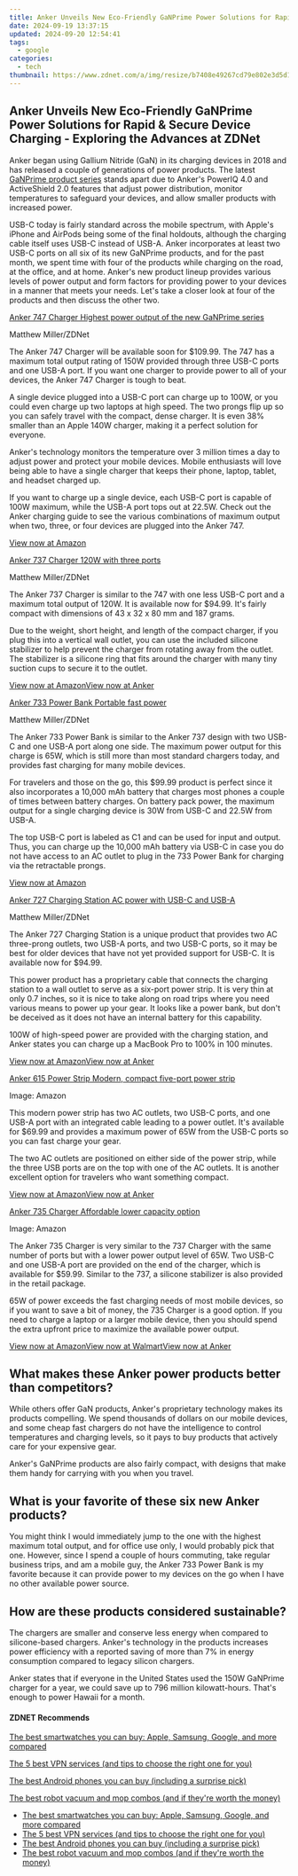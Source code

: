 ```yaml
---
title: Anker Unveils New Eco-Friendly GaNPrime Power Solutions for Rapid & Secure Device Charging - Exploring the Advances at ZDNet
date: 2024-09-19 13:37:15
updated: 2024-09-20 12:54:41
tags:
  - google
categories:
  - tech
thumbnail: https://www.zdnet.com/a/img/resize/b7408e49267cd79e802e3d5d1ce016f4c7c8b5d1/2022/08/21/64f5fe7f-36e3-4f7b-8cc5-9d6beaba32a5/anker-gan-prime-1.jpg?width=278&height=156&fit=crop&auto=webp
---
```


## Anker Unveils New Eco-Friendly GaNPrime Power Solutions for Rapid & Secure Device Charging - Exploring the Advances at ZDNet

Anker began using Gallium Nitride (GaN) in its charging devices in 2018 and has released a couple of generations of power products. The latest [GaNPrime product series](https://www.anker.com/ganprime) stands apart due to Anker's PowerIQ 4.0 and ActiveShield 2.0 features that adjust power distribution, monitor temperatures to safeguard your devices, and allow smaller products with increased power.

USB-C today is fairly standard across the mobile spectrum, with Apple's iPhone and AirPods being some of the final holdouts, although the charging cable itself uses USB-C instead of USB-A. Anker incorporates at least two USB-C ports on all six of its new GaNPrime products, and for the past month, we spent time with four of the products while charging on the road, at the office, and at home. Anker's new product lineup provides various levels of power output and form factors for providing power to your devices in a manner that meets your needs. Let's take a closer look at four of the products and then discuss the other two. 

[Anker 747 Charger Highest power output of the new GaNPrime series](https://buy.geni.us/Proxy.ashx?TSID=368250&GR%5FURL=https%3A%2F%2Fwww.amazon.com%2Fdp%2FB09W2PNLX7%2Fref%3Dasc%5Fdf%5FB09W2PNLX71724324400000%3Fcreative%3D395261%26creativeASIN%3DB09W2PNLX7%26linkCode%3Dasn%26tag%3Dzd-buy-button-20%26ascsubtag%3D%5F%5FCOM%5FCLICK%5FID%5F%5F%7Cc255e4e6-d40e-4f40-b21c-7d2c8acabc02%7Cdtp&dtb=1) 

Matthew Miller/ZDNet

The Anker 747 Charger will be available soon for $109.99\. The 747 has a maximum total output rating of 150W provided through three USB-C ports and one USB-A port. If you want one charger to provide power to all of your devices, the Anker 747 Charger is tough to beat.

A single device plugged into a USB-C port can charge up to 100W, or you could even charge up two laptops at high speed. The two prongs flip up so you can safely travel with the compact, dense charger. It is even 38% smaller than an Apple 140W charger, making it a perfect solution for everyone.

Anker's technology monitors the temperature over 3 million times a day to adjust power and protect your mobile devices. Mobile enthusiasts will love being able to have a single charger that keeps their phone, laptop, tablet, and headset charged up.

If you want to charge up a single device, each USB-C port is capable of 100W maximum, while the USB-A port tops out at 22.5W. Check out the Anker charging guide to see the various combinations of maximum output when two, three, or four devices are plugged into the Anker 747.

[View now at Amazon](https://buy.geni.us/Proxy.ashx?TSID=368250&GR%5FURL=https%3A%2F%2Fwww.amazon.com%2Fdp%2FB09W2PNLX7%2Fref%3Dasc%5Fdf%5FB09W2PNLX71724324400000%3Fcreative%3D395261%26creativeASIN%3DB09W2PNLX7%26linkCode%3Dasn%26tag%3Dzd-buy-button-20%26ascsubtag%3D%5F%5FCOM%5FCLICK%5FID%5F%5F%7Cc255e4e6-d40e-4f40-b21c-7d2c8acabc02%7Cdtp&dtb=1) 

[Anker 737 Charger 120W with three ports](https://buy.geni.us/Proxy.ashx?TSID=368250&GR%5FURL=https%3A%2F%2Fwww.amazon.com%2FAnker-Charger-GaNPrime-Compact-Foldable%2Fdp%2FB0B87WC1VD%3Ftag%3Dzd-buy-button-20%26ascsubtag%3D%5F%5FCOM%5FCLICK%5FID%5F%5F%7Cc255e4e6-d40e-4f40-b21c-7d2c8acabc02%7Cdtp&dtb=1) 

Matthew Miller/ZDNet

The Anker 737 Charger is similar to the 747 with one less USB-C port and a maximum total output of 120W. It is available now for $94.99\. It's fairly compact with dimensions of 43 x 32 x 80 mm and 187 grams.

Due to the weight, short height, and length of the compact charger, if you plug this into a vertical wall outlet, you can use the included silicone stabilizer to help prevent the charger from rotating away from the outlet. The stabilizer is a silicone ring that fits around the charger with many tiny suction cups to secure it to the outlet.

[View now at Amazon](https://buy.geni.us/Proxy.ashx?TSID=368250&GR%5FURL=https%3A%2F%2Fwww.amazon.com%2FAnker-Charger-GaNPrime-Compact-Foldable%2Fdp%2FB0B87WC1VD%3Ftag%3Dzd-buy-button-20%26ascsubtag%3D%5F%5FCOM%5FCLICK%5FID%5F%5F%7Cc255e4e6-d40e-4f40-b21c-7d2c8acabc02%7Cdtp&dtb=1)[View now at Anker](https://click.linksynergy.com/deeplink?id=IokOf8qagZo&mid=43469&u1=zd-%5F%5FCOM%5FCLICK%5FID%5F%5F-dtp&murl=https%3A%2F%2Fwww.anker.com%2Fproducts%2Fa2148%3Fref%3Dganprime%5Ftop%5Fitemlist) 

[Anker 733 Power Bank Portable fast power](https://buy.geni.us/Proxy.ashx?TSID=368250&GR%5FURL=https%3A%2F%2Fwww.amazon.com%2Fdp%2FB0B7RDP9RZ%3FlinkCode%3Dogi%26th%3D1%26psc%3D1%26tag%3Dzd-buy-button-20%26ascsubtag%3D%5F%5FCOM%5FCLICK%5FID%5F%5F%7Cc255e4e6-d40e-4f40-b21c-7d2c8acabc02%7Cdtp&dtb=1) 

Matthew Miller/ZDNet

The Anker 733 Power Bank is similar to the Anker 737 design with two USB-C and one USB-A port along one side. The maximum power output for this charge is 65W, which is still more than most standard chargers today, and provides fast charging for many mobile devices.

For travelers and those on the go, this $99.99 product is perfect since it also incorporates a 10,000 mAh battery that charges most phones a couple of times between battery charges. On battery pack power, the maximum output for a single charging device is 30W from USB-C and 22.5W from USB-A.

The top USB-C port is labeled as C1 and can be used for input and output. Thus, you can charge up the 10,000 mAh battery via USB-C in case you do not have access to an AC outlet to plug in the 733 Power Bank for charging via the retractable prongs.

[View now at Amazon](https://buy.geni.us/Proxy.ashx?TSID=368250&GR%5FURL=https%3A%2F%2Fwww.amazon.com%2Fdp%2FB0B7RDP9RZ%3FlinkCode%3Dogi%26th%3D1%26psc%3D1%26tag%3Dzd-buy-button-20%26ascsubtag%3D%5F%5FCOM%5FCLICK%5FID%5F%5F%7Cc255e4e6-d40e-4f40-b21c-7d2c8acabc02%7Cdtp&dtb=1) 

[Anker 727 Charging Station AC power with USB-C and USB-A](https://buy.geni.us/Proxy.ashx?TSID=368250&GR%5FURL=https%3A%2F%2Fwww.amazon.com%2FAnker-Charging-GaNPrime-Detachable-Extension%2Fdp%2FB0B7RCJ65F%3Ftag%3Dzd-buy-button-20%26ascsubtag%3D%5F%5FCOM%5FCLICK%5FID%5F%5F%7Cc255e4e6-d40e-4f40-b21c-7d2c8acabc02%7Cdtp&dtb=1) 

Matthew Miller/ZDNet

The Anker 727 Charging Station is a unique product that provides two AC three-prong outlets, two USB-A ports, and two USB-C ports, so it may be best for older devices that have not yet provided support for USB-C. It is available now for $94.99.

This power product has a proprietary cable that connects the charging station to a wall outlet to serve as a six-port power strip. It is very thin at only 0.7 inches, so it is nice to take along on road trips where you need various means to power up your gear. It looks like a power bank, but don't be deceived as it does not have an internal battery for this capability.

100W of high-speed power are provided with the charging station, and Anker states you can charge up a MacBook Pro to 100% in 100 minutes.

[View now at Amazon](https://buy.geni.us/Proxy.ashx?TSID=368250&GR%5FURL=https%3A%2F%2Fwww.amazon.com%2FAnker-Charging-GaNPrime-Detachable-Extension%2Fdp%2FB0B7RCJ65F%3Ftag%3Dzd-buy-button-20%26ascsubtag%3D%5F%5FCOM%5FCLICK%5FID%5F%5F%7Cc255e4e6-d40e-4f40-b21c-7d2c8acabc02%7Cdtp&dtb=1)[View now at Anker](https://click.linksynergy.com/deeplink?id=IokOf8qagZo&mid=43469&u1=zd-%5F%5FCOM%5FCLICK%5FID%5F%5F-dtp&murl=https%3A%2F%2Fwww.anker.com%2Fproducts%2Fa9126%3Fref%3Dganprime%5Ftop%5Fitemlist) 

[Anker 615 Power Strip Modern, compact five-port power strip](https://buy.geni.us/Proxy.ashx?TSID=368250&GR%5FURL=https%3A%2F%2Fwww.amazon.com%2FAnker-GanPrime-Charging-Station-Delivery%2Fdp%2FB09SG359YF%3Ftag%3Dzd-buy-button-20%26ascsubtag%3D%5F%5FCOM%5FCLICK%5FID%5F%5F%7Cc255e4e6-d40e-4f40-b21c-7d2c8acabc02%7Cdtp&dtb=1) 

Image: Amazon

This modern power strip has two AC outlets, two USB-C ports, and one USB-A port with an integrated cable leading to a power outlet. It's available for $69.99 and provides a maximum power of 65W from the USB-C ports so you can fast charge your gear.

The two AC outlets are positioned on either side of the power strip, while the three USB ports are on the top with one of the AC outlets. It is another excellent option for travelers who want something compact.

[View now at Amazon](https://buy.geni.us/Proxy.ashx?TSID=368250&GR%5FURL=https%3A%2F%2Fwww.amazon.com%2FAnker-GanPrime-Charging-Station-Delivery%2Fdp%2FB09SG359YF%3Ftag%3Dzd-buy-button-20%26ascsubtag%3D%5F%5FCOM%5FCLICK%5FID%5F%5F%7Cc255e4e6-d40e-4f40-b21c-7d2c8acabc02%7Cdtp&dtb=1)[View now at Anker](https://click.linksynergy.com/deeplink?id=IokOf8qagZo&mid=43469&u1=zd-%5F%5FCOM%5FCLICK%5FID%5F%5F-dtp&murl=https%3A%2F%2Fwww.anker.com%2Fproducts%2Fa9125%3Fref%3Dganprime%5Ftop%5Fitemlist) 

[Anker 735 Charger Affordable lower capacity option](https://buy.geni.us/Proxy.ashx?TSID=368250&GR%5FURL=https%3A%2F%2Fwww.amazon.com%2FAnker-Charger-Compact-Foldable-MacBook%2Fdp%2FB09C5RG6KV%3Ftag%3Dzd-buy-button-20%26ascsubtag%3D%5F%5FCOM%5FCLICK%5FID%5F%5F%7Cc255e4e6-d40e-4f40-b21c-7d2c8acabc02%7Cdtp&dtb=1) 

Image: Amazon

The Anker 735 Charger is very similar to the 737 Charger with the same number of ports but with a lower power output level of 65W. Two USB-C and one USB-A port are provided on the end of the charger, which is available for $59.99\. Similar to the 737, a silicone stabilizer is also provided in the retail package.

65W of power exceeds the fast charging needs of most mobile devices, so if you want to save a bit of money, the 735 Charger is a good option. If you need to charge a laptop or a larger mobile device, then you should spend the extra upfront price to maximize the available power output.

[View now at Amazon](https://buy.geni.us/Proxy.ashx?TSID=368250&GR%5FURL=https%3A%2F%2Fwww.amazon.com%2FAnker-Charger-Compact-Foldable-MacBook%2Fdp%2FB09C5RG6KV%3Ftag%3Dzd-buy-button-20%26ascsubtag%3D%5F%5FCOM%5FCLICK%5FID%5F%5F%7Cc255e4e6-d40e-4f40-b21c-7d2c8acabc02%7Cdtp&dtb=1)[View now at Walmart](https://go.shopyourlikes.com/pi/4448b8d596a28f4e7dba162f209abddb92218732?afId=614548&afCampaignId=zd-%5F%5FCOM%5FCLICK%5FID%5F%5F-dtp&afCreativeId=2993&afPlacementId=2)[View now at Anker](https://click.linksynergy.com/deeplink?id=IokOf8qagZo&mid=43469&u1=zd-%5F%5FCOM%5FCLICK%5FID%5F%5F-dtp&murl=https%3A%2F%2Fwww.anker.com%2Fproducts%2Fa2668%3Fref%3Dganprime%5Ftop%5Fitemlist) 

## What makes these Anker power products better than competitors?

While others offer GaN products, Anker's proprietary technology makes its products compelling. We spend thousands of dollars on our mobile devices, and some cheap fast chargers do not have the intelligence to control temperatures and charging levels, so it pays to buy products that actively care for your expensive gear.

Anker's GaNPrime products are also fairly compact, with designs that make them handy for carrying with you when you travel.

## What is your favorite of these six new Anker products?

You might think I would immediately jump to the one with the highest maximum total output, and for office use only, I would probably pick that one. However, since I spend a couple of hours commuting, take regular business trips, and am a mobile guy, the Anker 733 Power Bank is my favorite because it can provide power to my devices on the go when I have no other available power source.

## How are these products considered sustainable?

The chargers are smaller and conserve less energy when compared to silicone-based chargers. Anker's technology in the products increases power efficiency with a reported saving of more than 7% in energy consumption compared to legacy silicon chargers.

Anker states that if everyone in the United States used the 150W GaNPrime charger for a year, we could save up to 796 million kilowatt-hours. That's enough to power Hawaii for a month.

#### **ZDNET** Recommends

[The best smartwatches you can buy: Apple, Samsung, Google, and more compared](https://www.zdnet.com/article/best-smartwatch/ "The best smartwatches you can buy: Apple, Samsung, Google, and more compared")

[The 5 best VPN services (and tips to choose the right one for you)](https://www.zdnet.com/article/best-vpn/ "The 5 best VPN services (and tips to choose the right one for you)")

[The best Android phones you can buy (including a surprise pick)](https://www.zdnet.com/article/best-android-phone/ "The best Android phones you can buy (including a surprise pick)")

[The best robot vacuum and mop combos (and if they're worth the money)](https://www.zdnet.com/article/best-robot-vacuum-mop/ "The best robot vacuum and mop combos (and if they're worth the money)")

* [The best smartwatches you can buy: Apple, Samsung, Google, and more compared](https://www.zdnet.com/article/best-smartwatch/ "The best smartwatches you can buy: Apple, Samsung, Google, and more compared")
* [The 5 best VPN services (and tips to choose the right one for you)](https://www.zdnet.com/article/best-vpn/ "The 5 best VPN services (and tips to choose the right one for you)")
* [The best Android phones you can buy (including a surprise pick)](https://www.zdnet.com/article/best-android-phone/ "The best Android phones you can buy (including a surprise pick)")
* [The best robot vacuum and mop combos (and if they're worth the money)](https://www.zdnet.com/article/best-robot-vacuum-mop/ "The best robot vacuum and mop combos (and if they're worth the money)")

<ins class="adsbygoogle"
     style="display:block"
     data-ad-format="autorelaxed"
     data-ad-client="ca-pub-7571918770474297"
     data-ad-slot="1223367746"></ins>



<ins class="adsbygoogle"
     style="display:block"
     data-ad-client="ca-pub-7571918770474297"
     data-ad-slot="8358498916"
     data-ad-format="auto"
     data-full-width-responsive="true"></ins>
